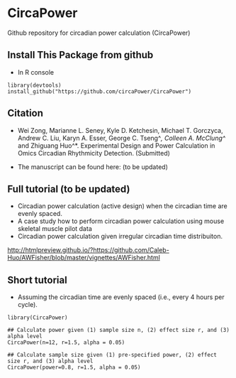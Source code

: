 # CircaPower
Github repository for circadian power calculation (CircaPower)


## Install This Package from github
* In R console

```{R}
library(devtools)
install_github("https://github.com/circaPower/CircaPower") 
```

## Citation

* Wei Zong, Marianne L. Seney, Kyle D. Ketchesin, Michael T. Gorczyca, Andrew C. Liu, Karyn A. Esser, George C. Tseng^*, Colleen A. McClung^* and Zhiguang Huo^*. Experimental Design and Power Calculation in Omics Circadian Rhythmicity Detection. (Submitted)

* The manuscript can be found here: (to be updated)

## Full tutorial (to be updated)

* Circadian power calculation (active design) when the circadian time are evenly spaced.
* A case study how to perform circadian power calculation using mouse skeletal muscle pilot data
* Circadian power calculation given irregular circadian time distribuiton.

http://htmlpreview.github.io/?https://github.com/Caleb-Huo/AWFisher/blob/master/vignettes/AWFisher.html


## Short tutorial 

* Assuming the circadian time are evenly spaced (i.e., every 4 hours per cycle).

```{R}
library(CircaPower)

## Calculate power given (1) sample size n, (2) effect size r, and (3) alpha level
CircaPower(n=12, r=1.5, alpha = 0.05)

## Calculate sample size given (1) pre-specified power, (2) effect size r, and (3) alpha level
CircaPower(power=0.8, r=1.5, alpha = 0.05)

```

